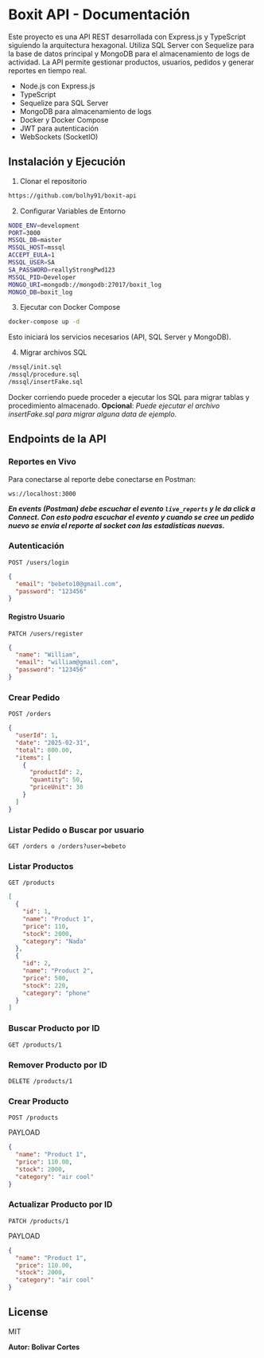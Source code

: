 # Boxit API - Documentación

Este proyecto es una API REST desarrollada con Express.js y TypeScript siguiendo la arquitectura hexagonal. Utiliza SQL
Server con Sequelize para la base de datos principal y MongoDB para el almacenamiento de logs de actividad. La API
permite gestionar productos, usuarios, pedidos y generar reportes en tiempo real.

- Node.js con Express.js
- TypeScript
- Sequelize para SQL Server
- MongoDB para almacenamiento de logs
- Docker y Docker Compose
- JWT para autenticación
- WebSockets (SocketIO)

## Instalación y Ejecución

1. Clonar el repositorio

```sh
https://github.com/bolhy91/boxit-api
```

2. Configurar Variables de Entorno

```sh
NODE_ENV=development
PORT=3000
MSSQL_DB=master
MSSQL_HOST=mssql
ACCEPT_EULA=1
MSSQL_USER=SA
SA_PASSWORD=reallyStrongPwd123
MSSQL_PID=Developer
MONGO_URI=mongodb://mongodb:27017/boxit_log
MONGO_DB=boxit_log
```

3. Ejecutar con Docker Compose

```sh
docker-compose up -d
```

Esto iniciará los servicios necesarios (API, SQL Server y MongoDB).

4. Migrar archivos SQL

```sh
/mssql/init.sql
/mssql/procedure.sql
/mssql/insertFake.sql
```

Docker corriendo puede proceder a ejecutar los SQL para migrar tablas y procedimiento almacenado.
**Opcional**: _Puede ejecutar el archivo insertFake.sql para migrar alguna data de ejemplo._

## Endpoints de la API

### Reportes en Vivo

Para conectarse al reporte debe conectarse en Postman:

```http request
ws://localhost:3000
```

_**En events (Postman) debe escuchar el evento `live_reports` y le da click a **Connect**. Con esto podra escuchar el
evento
y cuando se cree un pedido nuevo se envia el reporte al socket con las estadisticas nuevas.**_

### Autenticación

```http request
POST /users/login
```

```json
{
  "email": "bebeto10@gmail.com",
  "password": "123456"
}
```

#### Registro Usuario

```http request
PATCH /users/register
```

```json
{
  "name": "William",
  "email": "william@gmail.com",
  "password": "123456"
}
```

### Crear Pedido

```http request
POST /orders
```

```json
{
  "userId": 1,
  "date": "2025-02-31",
  "total": 800.00,
  "items": [
    {
      "productId": 2,
      "quantity": 50,
      "priceUnit": 30
    }
  ]
}
```

### Listar Pedido o Buscar por usuario

```http request
GET /orders o /orders?user=bebeto
```

### Listar Productos

```http request
GET /products
```

```json
[
  {
    "id": 1,
    "name": "Product 1",
    "price": 110,
    "stock": 2000,
    "category": "Nada"
  },
  {
    "id": 2,
    "name": "Product 2",
    "price": 500,
    "stock": 220,
    "category": "phone"
  }
]
```

### Buscar Producto por ID

```http request
GET /products/1
```

### Remover Producto por ID

```http request
DELETE /products/1
```

### Crear Producto

```http request
POST /products
```

PAYLOAD

```json
{
  "name": "Product 1",
  "price": 110.00,
  "stock": 2000,
  "category": "air cool"
}
```

### Actualizar Producto por ID

```http request
PATCH /products/1
```

PAYLOAD

```json
{
  "name": "Product 1",
  "price": 110.00,
  "stock": 2000,
  "category": "air cool"
}
```
## License

MIT

**Autor: Bolivar Cortes**





